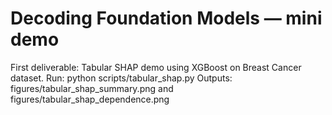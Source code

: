 # Decoding Foundation Models — mini demo

First deliverable: Tabular SHAP demo using XGBoost on Breast Cancer dataset.
Run: python scripts/tabular_shap.py
Outputs: figures/tabular_shap_summary.png and figures/tabular_shap_dependence.png

